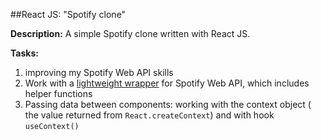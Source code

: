 ##React JS: "Spotify clone"

**Description:** A simple Spotify clone written with React JS.

**Tasks:**

1. improving my Spotify Web API skills
2. Work with a [lightweight wrapper](https://github.com/JMPerez/spotify-web-api-js) for Spotify Web API, which includes helper functions
3. Passing data between components: working with the context object ( the value returned from `React.createContext`) and with hook `useContext()` 
